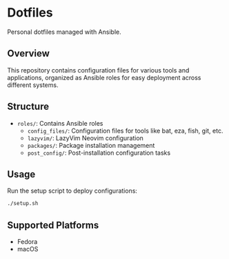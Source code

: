 # Dotfiles

Personal dotfiles managed with Ansible.

## Overview

This repository contains configuration files for various tools and applications, organized as Ansible roles for easy deployment across different systems.

## Structure

- `roles/`: Contains Ansible roles
  - `config_files/`: Configuration files for tools like bat, eza, fish, git, etc.
  - `lazyvim/`: LazyVim Neovim configuration
  - `packages/`: Package installation management
  - `post_config/`: Post-installation configuration tasks

## Usage

Run the setup script to deploy configurations:

```bash
./setup.sh
```

## Supported Platforms

- Fedora
- macOS